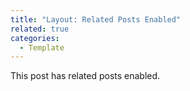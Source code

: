 ```yaml
---
title: "Layout: Related Posts Enabled"
related: true
categories:
  - Template
---
```


This post has related posts enabled.
